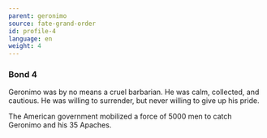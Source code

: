 ```yaml
---
parent: geronimo
source: fate-grand-order
id: profile-4
language: en
weight: 4
---
```


### Bond 4

Geronimo was by no means a cruel barbarian. He was calm, collected, and cautious. He was willing to surrender, but never willing to give up his pride.

The American government mobilized a force of 5000 men to catch Geronimo and his 35 Apaches.
